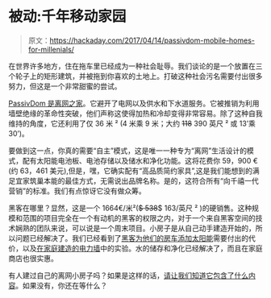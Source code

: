 # 被动:千年移动家园

> 原文：<https://hackaday.com/2017/04/14/passivdom-mobile-homes-for-millenials/>

在世界许多地方，住在拖车里已经成为一种社会耻辱。我们谈论的是一个放置在三个轮子上的矩形建筑，并被拖到你喜欢的土地上。打破这种社会污名需要付出很多努力，但这是一个非常甜蜜的尝试。

[PassivDom 是离网之家](http://passivdom.com/en/)。它避开了电网以及供水和下水道服务。它被推销为利用墙壁绝缘的革命性突破，他们声称这使得加热和冷却变得非常容易。除了这种自我维持的角度，它还利用了仅 36 米 ² (4 米乘 9 米；大约 ~~118~~ 390 英尺 ² 或 13’乘 30’)。

要做到这一点，你真的需要“自主”模式，这是唯一一种专为“离网”生活设计的模式，配有太阳能电池板、电池存储以及储水和净化功能。这将花费你 59，900 €(约 63，461 美元),但是，嘿，它确实配有“高品质简约家具”,这是我们能想到的满足宜家筑巢本能的最佳方式，无需说出品牌名称。是的，这符合所有“向千禧一代营销”的标准。我们有点惊讶它没有做众筹。

黑客在哪里？显然，这是一个 1664€/米²(~~$ 538~~$ 163/英尺 ² )的硬销售。这种规模和范围的项目完全在一个有动机的黑客的权限之内，对于一个来自黑客空间的技术娴熟的团队来说，可以说是一个周末项目。小房子是从自己动手建造开始的，所以问题已经解决了。我们已经看到了[黑客为他们的房车添加太阳能](http://hackaday.com/2016/12/20/off-grid-travel-setting-up-a-solar-system/)需要付出的代价，以及[在家庭建造的电力墙](http://hackaday.com/2016/09/29/homebrew-powerwall-sitting-at-20kwh/)中的实验。水的储存和净化已经解决了，而且在家庭商店也很实惠。

有人建过自己的离网小房子吗？如果是这样的话，[请让我们知道它包含了什么内容](http://hackaday.com/submit-a-tip/)。如果没有，你还在等什么？